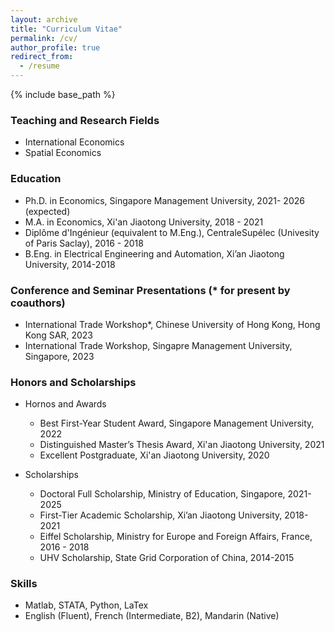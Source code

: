 ```yaml
---
layout: archive
title: "Curriculum Vitae"
permalink: /cv/
author_profile: true
redirect_from:
  - /resume
---
```


{% include base_path %}

### Teaching and Research Fields
  - International Economics
  - Spatial Economics

### Education

- Ph.D. in Economics, Singapore Management University, 2021- 2026 (expected)
- M.A. in Economics, Xi'an Jiaotong University, 2018 - 2021
- Diplôme d'Ingénieur (equivalent to M.Eng.), CentraleSupélec (Univesity of Paris Saclay), 2016 - 2018
- B.Eng. in Electrical Engineering and Automation, Xi’an Jiaotong University, 2014-2018

### Conference and Seminar Presentations (* for present by coauthors)
- International Trade Workshop*, Chinese University of Hong Kong, Hong Kong SAR, 2023
- International Trade Workshop, Singapre Management University, Singapore, 2023

### Honors and Scholarships
- Hornos and Awards
  - Best First-Year Student Award, Singapore Management University, 2022
  - Distinguished Master’s Thesis Award, Xi'an Jiaotong University, 2021
  - Excellent Postgraduate, Xi'an Jiaotong University, 2020
 
- Scholarships
  - Doctoral Full Scholarship, Ministry of Education, Singapore, 2021-2025
  - First-Tier Academic Scholarship, Xi’an Jiaotong University, 2018-2021
  - Eiffel Scholarship, Ministry for Europe and Foreign Affairs, France, 2016 - 2018
  - UHV Scholarship, State Grid Corporation of China, 2014-2015

### Skills
- Matlab, STATA, Python, LaTex
- English (Fluent), French (Intermediate, B2), Mandarin (Native)
